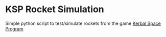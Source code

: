 # KSP Rocket Simulation
Simple python script to test/simulate rockets from the game [Kerbal Space Program](https://www.kerbalspaceprogram.com/)
